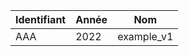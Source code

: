 | Identifiant | Année | Nom        |
|-------------|-------|------------|
|         AAA |  2022 | example_v1 |
